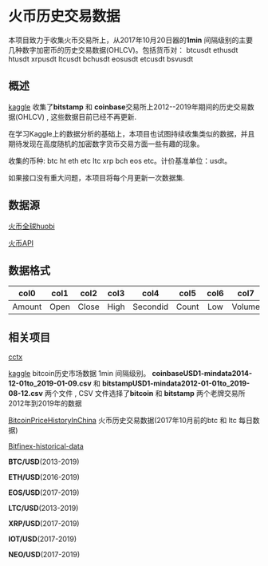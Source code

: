 # 火币历史交易数据
本项目致力于收集火币交易所上，从2017年10月20日器的**1min** 间隔级别的主要几种数字加密币的历史交易数据(OHLCV)。包括货币对： btcusdt ethusdt htusdt xrpusdt ltcusdt bchusdt eosusdt etcusdt bsvusdt

## 概述
[kaggle](https://www.kaggle.com/mczielinski/bitcoin-historical-data) 收集了**bitstamp** 和 **coinbase**交易所上2012--2019年期间的历史交易数据(OHLCV) , 这些数据目前已经不再更新. 

在学习Kaggle上的数据分析的基础上，本项目也试图持续收集类似的数据，并且期待发现在高度随机的加密数字货币交易方面一些有趣的现象。

收集的币种: btc ht eth etc ltc xrp bch eos etc。计价基准单位：usdt。

如果接口没有重大问题，本项目将每个月更新一次数据集.

## 数据源

[火币全球huobi](https://www.huobi.io)

[火币API](https://huobiapi.github.io/docs/)

## 数据格式

|     col0     |     col1     |     col2     |     col3     |     col4     |     col5     |     col6     |     col7     |
|:----------:|:----------:|:----------:|:----------:|:----------:|:----------:|:----------:|:----------:|
|  Amount  |     Open    |    Close    |     High     | Secondid  |    Count    |     Low     |   Volume   |


## 相关项目

[cctx](https://github.com/ccxt/ccxt)

[kaggle](https://www.kaggle.com/mczielinski/bitcoin-historical-data) bitcoin历史市场数据 1min 间隔级别。
 **coinbaseUSD1-mindata2014-12-01to_2019-01-09.csv** 和 **bitstampUSD1-mindata2012-01-01to_2019-08-12.csv** 两个文件 , CSV 文件选择了**bitcoin** 和 **bitstamp** 两个老牌交易所2012年到2019年的数据

[BitcoinPriceHistoryInChina](https://github.com/speculatecat/BitcoinPriceHistoryInChina) 火币历史交易数据(2017年10月前的btc 和 ltc 每日数据)

[Bitfinex-historical-data](https://github.com/Zombie-3000/Bitfinex-historical-data)

**BTC/USD**(2013-2019)

**ETH/USD**(2016-2019)

**EOS/USD**(2017-2019)

**LTC/USD**(2013-2019)

**XRP/USD**(2017-2019)

**IOT/USD**(2017-2019)

**NEO/USD**(2017-2019)
